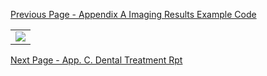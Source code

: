 [Previous Page - Appendix A Imaging Results Example Code](appendix_a_imaging_results_example_code.html)

<table><tr><td><img src="MORE Care Referral Form.png" /></td></tr></table>

[Next Page - App. C. Dental Treatment Rpt](app._c._dental_treatment_rpt.html)
